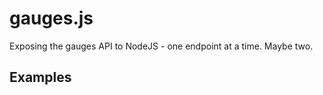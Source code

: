 gauges.js
=========

Exposing the gauges API to NodeJS - one endpoint at a time. Maybe two.

Examples
--------


